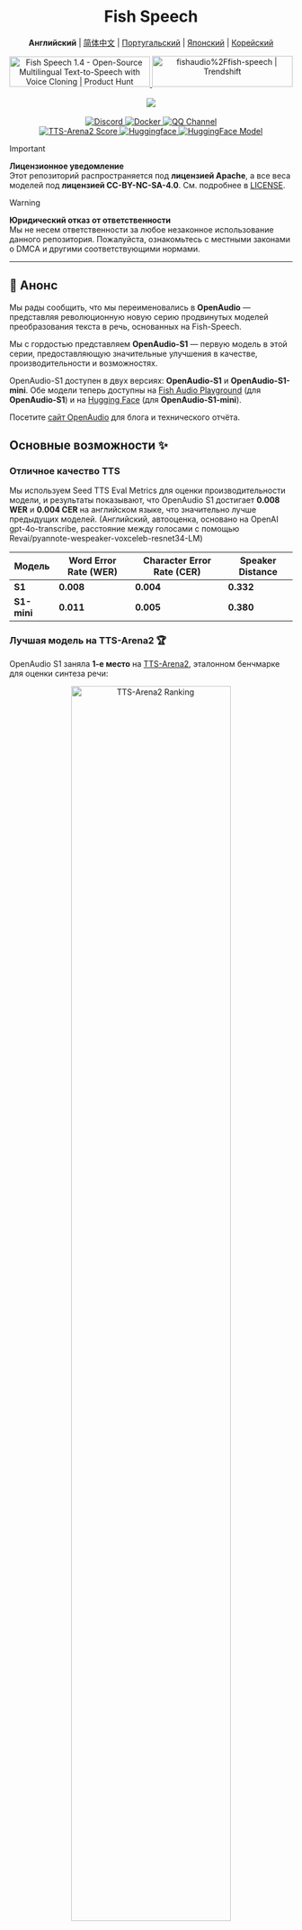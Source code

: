 <div align="center">
<h1>Fish Speech</h1>

**Английский** | [简体中文](https://raw.githubusercontent.com/fishaudio/fish-speech/main/docs/README.zh.md) | [Португальский](https://raw.githubusercontent.com/fishaudio/fish-speech/main/docs/README.pt-BR.md) | [Японский](https://raw.githubusercontent.com/fishaudio/fish-speech/main/docs/README.ja.md) | [Корейский](https://raw.githubusercontent.com/fishaudio/fish-speech/main/docs/README.ko.md) <br>

<a href="https://www.producthunt.com/posts/fish-speech-1-4?embed=true&utm_source=badge-featured&utm_medium=badge&utm_souce=badge-fish&#0045;speech&#0045;1&#0045;4" target="_blank">
    <img src="https://api.producthunt.com/widgets/embed-image/v1/featured.svg?post_id=488440&theme=light" alt="Fish&#0032;Speech&#0032;1&#0046;4 - Open&#0045;Source&#0032;Multilingual&#0032;Text&#0045;to&#0045;Speech&#0032;with&#0032;Voice&#0032;Cloning | Product Hunt" style="width: 250px; height: 54px;" width="250" height="54" />
</a>
<a href="https://trendshift.io/repositories/7014" target="_blank">
    <img src="https://trendshift.io/api/badge/repositories/7014" alt="fishaudio%2Ffish-speech | Trendshift" style="width: 250px; height: 55px;" width="250" height="55"/>
</a>
<br>
</div>
<br>

<div align="center">
    <img src="https://count.getloli.com/get/@fish-speech?theme=asoul" /><br>
</div>

<br>

<div align="center">
    <a target="_blank" href="https://discord.gg/Es5qTB9BcN">
        <img alt="Discord" src="https://img.shields.io/discord/1214047546020728892?color=%23738ADB&label=Discord&logo=discord&logoColor=white&style=flat-square"/>
    </a>
    <a target="_blank" href="https://hub.docker.com/r/fishaudio/fish-speech">
        <img alt="Docker" src="https://img.shields.io/docker/pulls/fishaudio/fish-speech?style=flat-square&logo=docker"/>
    </a>
    <a target="_blank" href="https://pd.qq.com/s/bwxia254o">
      <img alt="QQ Channel" src="https://img.shields.io/badge/QQ-blue?logo=tencentqq">
    </a>
</div>

<div align="center">
    <a target="_blank" href="https://huggingface.co/spaces/TTS-AGI/TTS-Arena-V2">
      <img alt="TTS-Arena2 Score" src="https://img.shields.io/badge/TTS_Arena2-Rank_%231-gold?style=flat-square&logo=trophy&logoColor=white">
    </a>
    <a target="_blank" href="https://huggingface.co/spaces/fishaudio/fish-speech-1">
        <img alt="Huggingface" src="https://img.shields.io/badge/🤗%20-space%20demo-yellow"/>
    </a>
    <a target="_blank" href="https://huggingface.co/fishaudio/openaudio-s1-mini">
        <img alt="HuggingFace Model" src="https://img.shields.io/badge/🤗%20-models-orange"/>
    </a>
</div>

> [!IMPORTANT]
> **Лицензионное уведомление**  
> Этот репозиторий распространяется под **лицензией Apache**, а все веса моделей под **лицензией CC-BY-NC-SA-4.0**. См. подробнее в [LICENSE](https://raw.githubusercontent.com/fishaudio/fish-speech/main/LICENSE).

> [!WARNING]
> **Юридический отказ от ответственности**  
> Мы не несем ответственности за любое незаконное использование данного репозитория. Пожалуйста, ознакомьтесь с местными законами о DMCA и другими соответствующими нормами.

---

## 🎉 Анонс

Мы рады сообщить, что мы переименовались в **OpenAudio** — представляя революционную новую серию продвинутых моделей преобразования текста в речь, основанных на Fish-Speech.

Мы с гордостью представляем **OpenAudio-S1** — первую модель в этой серии, предоставляющую значительные улучшения в качестве, производительности и возможностях.

OpenAudio-S1 доступен в двух версиях: **OpenAudio-S1** и **OpenAudio-S1-mini**. Обе модели теперь доступны на [Fish Audio Playground](https://fish.audio) (для **OpenAudio-S1**) и на [Hugging Face](https://huggingface.co/fishaudio/openaudio-s1-mini) (для **OpenAudio-S1-mini**).

Посетите [сайт OpenAudio](https://openaudio.com/blogs/s1) для блога и технического отчёта.

## Основные возможности ✨

### **Отличное качество TTS**

Мы используем Seed TTS Eval Metrics для оценки производительности модели, и результаты показывают, что OpenAudio S1 достигает **0.008 WER** и **0.004 CER** на английском языке, что значительно лучше предыдущих моделей. (Английский, автооценка, основано на OpenAI gpt-4o-transcribe, расстояние между голосами с помощью Revai/pyannote-wespeaker-voxceleb-resnet34-LM)

| Модель | Word Error Rate (WER) | Character Error Rate (CER) | Speaker Distance |
|--------|----------------------|---------------------------|------------------|
| **S1** | **0.008**  | **0.004**  | **0.332** |
| **S1-mini** | **0.011** | **0.005** | **0.380** |

### **Лучшая модель на TTS-Arena2** 🏆

OpenAudio S1 заняла **1-е место** на [TTS-Arena2](https://arena.speechcolab.org/), эталонном бенчмарке для оценки синтеза речи:

<div align="center">
    <img src="https://raw.githubusercontent.com/fishaudio/fish-speech/main/docs/assets/Elo.jpg" alt="TTS-Arena2 Ranking" style="width: 75%;" />
</div>

### **Управление речью**

OpenAudio S1 **поддерживает различные эмоции, интонационные и специальные маркеры** для улучшения синтеза речи:

- **Базовые эмоции**:
```
(angry) (sad) (excited) (surprised) (satisfied) (delighted) 
(scared) (worried) (upset) (nervous) (frustrated) (depressed)
(empathetic) (embarrassed) (disgusted) (moved) (proud) (relaxed)
(grateful) (confident) (interested) (curious) (confused) (joyful)
```

- **Продвинутые эмоции**:
```
(disdainful) (unhappy) (anxious) (hysterical) (indifferent) 
(impatient) (guilty) (scornful) (panicked) (furious) (reluctant)
(keen) (disapproving) (negative) (denying) (astonished) (serious)
(sarcastic) (conciliative) (comforting) (sincere) (sneering)
(hesitating) (yielding) (painful) (awkward) (amused)
```

- **Интонационные маркеры**:
```
(in a hurry tone) (shouting) (screaming) (whispering) (soft tone)
```

- **Спецэффекты аудио**:
```
(laughing) (chuckling) (sobbing) (crying loudly) (sighing) (panting)
(groaning) (crowd laughing) (background laughter) (audience laughing)
```

Вы также можете использовать Ha,ha,ha для управления, есть много других случаев для самостоятельного изучения.

(Поддержка английского, китайского и японского языков сейчас, больше языков появится скоро!)

### **Два типа моделей**

| Модель | Размер | Доступность | Особенности |
|--------|--------|-------------|-------------|
| **S1** | 4B параметров | Доступна на [fish.audio](https://fish.audio) | Полнофункциональная флагманская модель |
| **S1-mini** | 0.5B параметров | Доступна на huggingface [hf space](https://huggingface.co/spaces/fishaudio/openaudio-s1-mini) | Дистиллированная версия с основными возможностями |

Обе модели S1 и S1-mini используют онлайн-обучение с подкреплением от обратной связи человека (RLHF).

## **Возможности**

1. **Zero-shot & Few-shot TTS:** Дайте голосовой образец длиной 10–30 секунд, чтобы сгенерировать высококачественный синтез речи. **Подробные рекомендации см. в [Voice Cloning Best Practices](https://docs.fish.audio/text-to-speech/voice-clone-best-practices).**

2. **Мультиязычная и кросс-языковая поддержка:** Просто скопируйте и вставьте многоязычный текст в поле ввода — не нужно беспокоиться о языке. В настоящий момент поддерживаются английский, японский, корейский, китайский, французский, немецкий, арабский и испанский.

3. **Без зависимости от фонем:** Модель обладает высокой способностью к обобщению и не зависит от фонем для синтеза речи. Она может обрабатывать текст на любом языке.

4. **Высокая точность:** CER (Character Error Rate) около 0,4% и WER (Word Error Rate) около 0,8% для Seed-TTS Eval.

5. **Быстрота:** Благодаря fish-tech ускорению, коэффициент реального времени примерно 1:5 на Nvidia RTX 4060 Laptop и 1:15 на Nvidia RTX 4090.

6. **WebUI-инференс:** Удобный веб-интерфейс на основе Gradio, совместимый с Chrome, Firefox, Edge и другими браузерами.

7. **GUI-инференс:** Графический интерфейс на PyQt6, полностью совместим с API-сервером. Поддержка Linux, Windows и macOS. [Смотреть GUI](https://github.com/AnyaCoder/fish-speech-gui).

8. **Простота развертывания:** Легко разверните сервер инференса с нативной поддержкой Linux, Windows (MacOS скоро будет), минимизируя потери в скорости.

## **Медиа и демо**

<div align="center">

### **Социальные сети**
<a href="https://x.com/FishAudio/status/1929915992299450398" target="_blank">
    <img src="https://img.shields.io/badge/𝕏-Latest_Demo-black?style=for-the-badge&logo=x&logoColor=white" alt="Latest Demo on X" />
</a>

### **Интерактивные демо**
<a href="https://fish.audio" target="_blank">
    <img src="https://img.shields.io/badge/Fish_Audio-Try_OpenAudio_S1-blue?style=for-the-badge" alt="Try OpenAudio S1" />
</a>
<a href="https://huggingface.co/spaces/fishaudio/openaudio-s1-mini" target="_blank">
    <img src="https://img.shields.io/badge/Hugging_Face-Try_S1_Mini-yellow?style=for-the-badge" alt="Try S1 Mini" />
</a>

### **Видеопримеры**

<a href="https://www.youtube.com/watch?v=SYuPvd7m06A" target="_blank">
    <img src="https://raw.githubusercontent.com/fishaudio/fish-speech/main/docs/assets/Thumbnail.jpg" alt="OpenAudio S1 Video" style="width: 50%;" />
</a>

### **Аудиопримеры**
<div style="margin: 20px 0;">
    <em> Скоро появятся аудиопримеры высокого качества, демонстрирующие наши мультиязычные возможности TTS для различных языков и эмоций.</em>
</div>

</div>

---

## Документация

- [Build Envrionment](https://raw.githubusercontent.com/fishaudio/fish-speech/main/docs/en/install.md)
- [Inference](https://raw.githubusercontent.com/fishaudio/fish-speech/main/docs/en/inference.md)

## Благодарности

- [VITS2 (daniilrobnikov)](https://github.com/daniilrobnikov/vits2)
- [Bert-VITS2](https://github.com/fishaudio/Bert-VITS2)
- [GPT VITS](https://github.com/innnky/gpt-vits)
- [MQTTS](https://github.com/b04901014/MQTTS)
- [GPT Fast](https://github.com/pytorch-labs/gpt-fast)
- [GPT-SoVITS](https://github.com/RVC-Boss/GPT-SoVITS)
- [Qwen3](https://github.com/QwenLM/Qwen3)

## Технический отчет (V1.4)
```bibtex
@misc{fish-speech-v1.4,
      title={Fish-Speech: Leveraging Large Language Models for Advanced Multilingual Text-to-Speech Synthesis},
      author={Shijia Liao and Yuxuan Wang and Tianyu Li and Yifan Cheng and Ruoyi Zhang and Rongzhi Zhou and Yijin Xing},
      year={2024},
```
      eprint={2411.01156},
      archivePrefix={arXiv},
      primaryClass={cs.SD},
      url={https://arxiv.org/abs/2411.01156},
}
```

---

Tranlated By [Open Ai Tx](https://github.com/OpenAiTx/OpenAiTx) | Last indexed: 2025-06-10

---